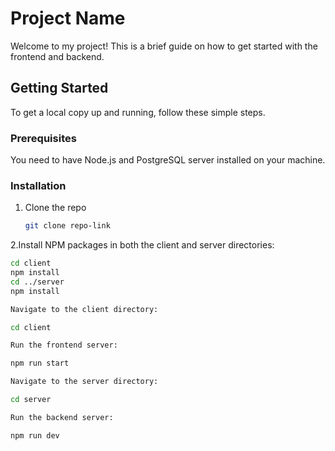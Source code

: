 # Project Name

Welcome to my project! This is a brief guide on how to get started with the frontend and backend.

## Getting Started

To get a local copy up and running, follow these simple steps.

### Prerequisites

You need to have Node.js and PostgreSQL server installed on your machine.

### Installation

1. Clone the repo
   ```sh
   git clone repo-link

2.Install NPM packages in both the client and server directories:

```sh
cd client
npm install
cd ../server
npm install

Navigate to the client directory:

cd client

Run the frontend server:

npm run start

Navigate to the server directory:

cd server

Run the backend server:

npm run dev
